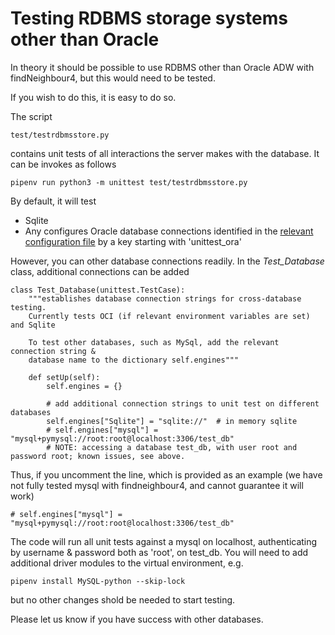 Testing RDBMS storage systems other than Oracle
===============================================

In theory it should be possible to use RDBMS other than Oracle ADW with findNeighbour4, but this would need to be tested.

If you wish to do this, it is easy to do so.

The script
```
test/testrdbmsstore.py
```

contains unit tests of all interactions the server makes with the database.
It can be invokes as follows
```
pipenv run python3 -m unittest test/testrdbmsstore.py
```

By default, it will test   
* Sqlite
* Any configures Oracle database connections identified in the [relevant configuration file](database_credentials.md) by a key starting with 'unittest_ora'

However, you can other database connections readily.
In the *Test_Database* class, additional connections can be added

```
class Test_Database(unittest.TestCase):
    """establishes database connection strings for cross-database testing.
    Currently tests OCI (if relevant environment variables are set) and Sqlite

    To test other databases, such as MySql, add the relevant connection string &
    database name to the dictionary self.engines"""

    def setUp(self):
        self.engines = {}

        # add additional connection strings to unit test on different databases
        self.engines["Sqlite"] = "sqlite://"  # in memory sqlite
        # self.engines["mysql"] = "mysql+pymysql://root:root@localhost:3306/test_db"  
        # NOTE: accessing a database test_db, with user root and password root; known issues, see above.
```

Thus, if you uncomment the line, which is provided as an example (we have not fully tested mysql with findneighbour4, and cannot guarantee it will work)

```
# self.engines["mysql"] = "mysql+pymysql://root:root@localhost:3306/test_db"
```

The code will run all unit tests against a mysql on localhost, authenticating by username & password both as 'root', on test_db.  You will need to add additional driver modules to the virtual environment, e.g. 

``` 
pipenv install MySQL-python --skip-lock
```
but no other changes shold be needed to start testing.  

Please let us know if you have success with other databases.

